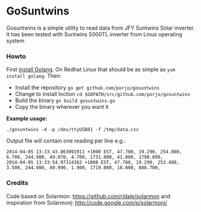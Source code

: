 # GoSuntwins

Gosuntwins is a simple utility to read data from JFY Suntwins Solar inverter.
It has been tested with Suntwins 5000TL inverter from Linux operating system
 
### Howto

First [install Golang](http://golang.org/doc/install#install). On Redhat Linux that should be as simple as `yum install golang`. Then:

- Install the repository `go get github.com/porjo/gosuntwins`
- Change to install loction `cd $GOPATH/src/github.com/porjo/gosuntwins`
- Build the binary `go build gosuntwins.go`
- Copy the binary wherever you want it

**Example usage:**

```
./gosuntwins -d -p /dev/ttyUSB01 -f /tmp/data.csv
 ```

Output file will contain one reading per line e.g.:

```
2014-04-05 13:33:43.863091911 +1000 EST, 47.700, 19.290, 254.000, 6.700, 244.900, 49.970, 4.700, 1731.000, 41.000, 1790.800, 
2014-04-05 13:33:54.97314362 +1000 EST, 47.700, 19.290, 253.400, 3.500, 244.000, 49.990, 1.900, 1719.000, 18.000, 808.700, 
```

### Credits

Code based on Solarmon: https://github.com/ridale/solarmon and inspiration from Solarmonj: http://code.google.com/p/solarmonj/
